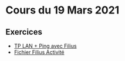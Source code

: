 # Cours du 19 Mars 2021

## Exercices

* [TP LAN + Ping avec Filius](ex1act.md)
* [Fichier Filius Activité](act.fls)
